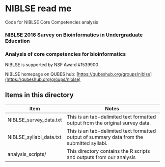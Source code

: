 # NIBLSE read me
Code for NIBLSE Core Competencies analysis

### NIBLSE 2016 Survey on Bioinformatics in Undergraduate Education
### Analysis of core competencies for bioinformatics

NIBLSE is supported by NSF Award #1539900

NIBLSE homepage on QUBES hub: [https://qubeshub.org/groups/niblse](https://qubeshub.org/groups/niblse)

## Items in this directory

|Item|Notes|
|----|-----|
|NIBLSE_survey_data.txt|This is an tab-delimited text formatted output from the original survey data. |
|NIBLSE_syllabi_data.txt|This is an tab-delimited text formatted output of summary data from the submitted syllabi. |
|analysis_scripts/|This directory contains the R scripts and outputs from our analysis|


